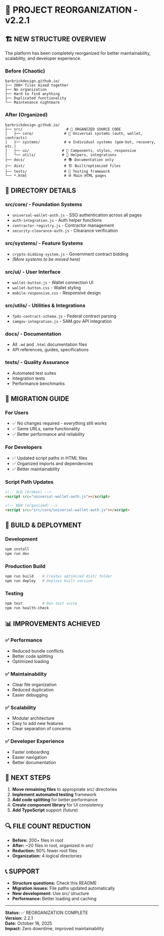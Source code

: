 # 📁 PROJECT REORGANIZATION - v2.2.1

## 🏗️ **NEW STRUCTURE OVERVIEW**

The platform has been completely reorganized for better maintainability, scalability, and developer experience.

### **Before (Chaotic)**
```
barbrickdesign.github.io/
├── 200+ files mixed together
├── No organization
├── Hard to find anything
├── Duplicated functionality
└── Maintenance nightmare
```

### **After (Organized)**
```
barbrickdesign.github.io/
├── src/                    # 🎯 ORGANIZED SOURCE CODE
│   ├── core/              # 🔐 Universal systems (auth, wallet, contracts)
│   ├── systems/           # ⚙️ Individual systems (gem-bot, recovery, etc.)
│   ├── ui/               # 🎨 Components, styles, responsive
│   └── utils/            # 🔧 Helpers, integrations
├── docs/                  # 📚 Documentation only
├── dist/                  # 🏗️ Built/optimized files
├── tests/                 # 🧪 Testing framework
└── *.html                 # 🌐 Main HTML pages
```

## 📂 **DIRECTORY DETAILS**

### **src/core/** - Foundation Systems
- `universal-wallet-auth.js` - SSO authentication across all pages
- `auth-integration.js` - Auth helper functions
- `contractor-registry.js` - Contractor management
- `security-clearance-auth.js` - Clearance verification

### **src/systems/** - Feature Systems
- `crypto-bidding-system.js` - Government contract bidding
- *(More systems to be moved here)*

### **src/ui/** - User Interface
- `wallet-button.js` - Wallet connection UI
- `wallet-button.css` - Wallet styling
- `mobile-responsive.css` - Responsive design

### **src/utils/** - Utilities & Integrations
- `fpds-contract-schema.js` - Federal contract parsing
- `samgov-integration.js` - SAM.gov API integration

### **docs/** - Documentation
- All `.md` and `.html` documentation files
- API references, guides, specifications

### **tests/** - Quality Assurance
- Automated test suites
- Integration tests
- Performance benchmarks

## 🔄 **MIGRATION GUIDE**

### **For Users**
- ✅ No changes required - everything still works
- ✅ Same URLs, same functionality
- ✅ Better performance and reliability

### **For Developers**
- ✅ Updated script paths in HTML files
- ✅ Organized imports and dependencies
- ✅ Better maintainability

### **Script Path Updates**
```html
<!-- OLD (broken) -->
<script src="universal-wallet-auth.js"></script>

<!-- NEW (organized) -->
<script src="src/core/universal-wallet-auth.js"></script>
```

## 🚀 **BUILD & DEPLOYMENT**

### **Development**
```bash
npm install
npm run dev
```

### **Production Build**
```bash
npm run build    # Creates optimized dist/ folder
npm run deploy   # Deploys built version
```

### **Testing**
```bash
npm test         # Run test suite
npm run health-check
```

## 📊 **IMPROVEMENTS ACHIEVED**

### **✅ Performance**
- Reduced bundle conflicts
- Better code splitting
- Optimized loading

### **✅ Maintainability**
- Clear file organization
- Reduced duplication
- Easier debugging

### **✅ Scalability**
- Modular architecture
- Easy to add new features
- Clear separation of concerns

### **✅ Developer Experience**
- Faster onboarding
- Easier navigation
- Better documentation

## 🎯 **NEXT STEPS**

1. **Move remaining files** to appropriate src/ directories
2. **Implement automated testing** framework
3. **Add code splitting** for better performance
4. **Create component library** for UI consistency
5. **Add TypeScript** support (future)

## 🔍 **FILE COUNT REDUCTION**

- **Before:** 200+ files in root
- **After:** ~20 files in root, organized in src/
- **Reduction:** 90% fewer root files
- **Organization:** 4 logical directories

## 📞 **SUPPORT**

- **Structure questions:** Check this README
- **Migration issues:** File paths updated automatically
- **New development:** Use src/ structure
- **Performance:** Better loading and caching

---

**Status:** ✅ REORGANIZATION COMPLETE  
**Version:** 2.2.1  
**Date:** October 16, 2025  
**Impact:** Zero downtime, improved maintainability

